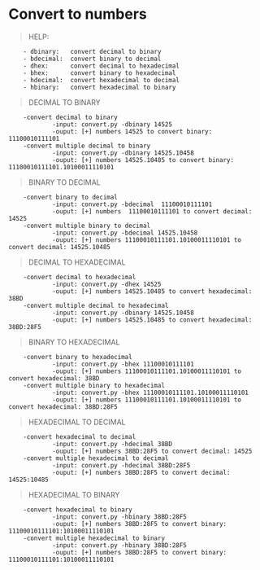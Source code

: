 # **Convert to numbers**


>HELP:

        - dbinary:   convert decimal to binary
        - bdecimal:  convert binary to decimal
        - dhex:      convert decimal to hexadecimal
        - bhex:      convert binary to hexadecimal
        - hdecimal:  convert hexadecimal to decimal
        - hbinary:   convert hexadecimal to binary


>DECIMAL TO BINARY

        -convert decimal to binary
                -input: convert.py -dbinary 14525
                -ouput: [+] numbers 14525 to convert binary: 11100010111101
        -convert multiple decimal to binary
                -input: convert.py -dbinary 14525.10458
                -ouput: [+] numbers 14525.10485 to convert binary: 11100010111101.10100011110101

>BINARY TO DECIMAL

        -convert binary to decimal
                -input: convert.py -bdecimal  11100010111101
                -ouput: [+] numbers  11100010111101 to convert decimal: 14525
        -convert multiple binary to decimal
                -input: convert.py -bdecimal 14525.10458
                -ouput: [+] numbers 11100010111101.10100011110101 to convert decimal: 14525.10485

> DECIMAL TO HEXADECIMAL
        
        -convert decimal to hexadecimal 
                -input: convert.py -dhex 14525
                -ouput: [+] numbers 14525.10485 to convert hexadecimal: 38BD
        -convert multiple decimal to hexadecimal
                -input: convert.py -dbinary 14525.10458
                -ouput: [+] numbers 14525.10485 to convert hexadecimal: 38BD:28F5

> BINARY TO HEXADECIMAL

        -convert binary to hexadecimal
                -input: convert.py -bhex 11100010111101
                -ouput: [+] numbers 11100010111101.10100011110101 to convert hexadecimal: 38BD
        -convert multiple binary to hexadecimal
                -input: convert.py -bhex 11100010111101.10100011110101
                -ouput: [+] numbers 11100010111101.10100011110101 to convert hexadecimal: 38BD:28F5

>HEXADECIMAL TO DECIMAL

        -convert hexadecimal to decimal
                -input: convert.py -hdecimal 38BD 
                -ouput: [+] numbers 38BD:28F5 to convert decimal: 14525 
        -convert multiple hexadecimal to decimal
                -input: convert.py -hdecimal 38BD:28F5 
                -ouput: [+] numbers 38BD:28F5 to convert decimal: 14525:10485

>HEXADECIMAL TO BINARY

        -convert hexadecimal to binary
                -input: convert.py -hbinary 38BD:28F5
                -ouput: [+] numbers 38BD:28F5 to convert binary: 11100010111101:10100011110101 
        -convert multiple hexadecimal to binary
                -input: convert.py -hbinary 38BD:28F5
                -ouput: [+] numbers 38BD:28F5 to convert binary: 11100010111101:10100011110101

